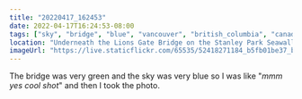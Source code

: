 ```yaml
---
title: "20220417_162453"
date: 2022-04-17T16:24:53-08:00
tags: ["sky", "bridge", "blue", "vancouver", "british_columbia", "canada"]
location: "Underneath the Lions Gate Bridge on the Stanley Park Seawall"
imageUrl: "https://live.staticflickr.com/65535/52418271184_b5fb01be37_b.jpg"
---
```


The bridge was very green and the sky was very blue so I was like "*mmm yes cool shot*" and then I took the photo.